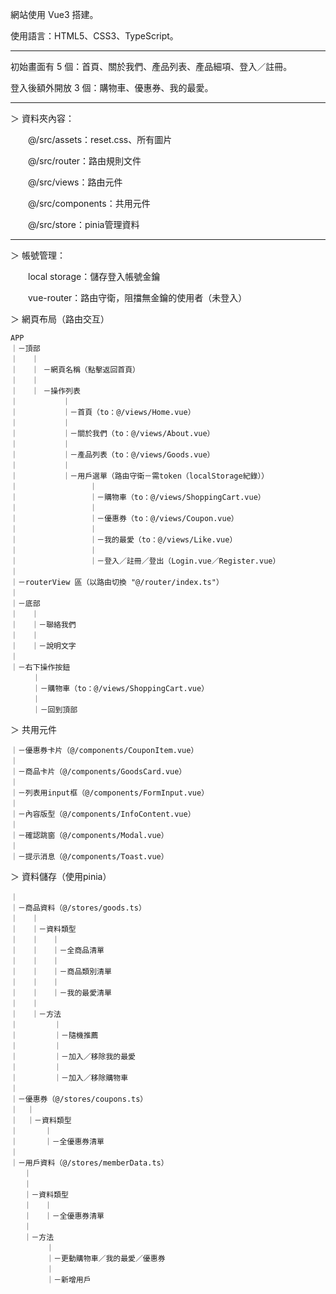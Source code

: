 網站使用 Vue3 搭建。

使用語言：HTML5、CSS3、TypeScript。

-----------------------------------

初始畫面有 5 個：首頁、關於我們、產品列表、產品細項、登入／註冊。

登入後額外開放 3 個：購物車、優惠券、我的最愛。

-----------------------------------

＞ 資料夾內容：

　　@/src/assets：reset.css、所有圖片
  
　　@/src/router：路由規則文件
  
　　@/src/views：路由元件
  
　　@/src/components：共用元件
  
　　@/src/store：pinia管理資料

-----------------------------------

＞ 帳號管理：

　　local storage：儲存登入帳號金鑰
  
　　vue-router：路由守衛，阻擋無金鑰的使用者（未登入）

＞ 網頁布局（路由交互）

    APP
    ｜－頂部
    ｜   ｜ 
    ｜   ｜ －網頁名稱（點擊返回首頁）
    ｜   ｜ 
    ｜   ｜ －操作列表
    ｜          ｜
    ｜          ｜－首頁（to：@/views/Home.vue）
    ｜          ｜
    ｜          ｜－關於我們（to：@/views/About.vue）
    ｜          ｜
    ｜          ｜－產品列表（to：@/views/Goods.vue）
    ｜          ｜
    ｜          ｜－用戶選單（路由守衛－需token（localStorage紀錄））
    ｜                ｜
    ｜                ｜－購物車（to：@/views/ShoppingCart.vue）
    ｜                ｜
    ｜                ｜－優惠券（to：@/views/Coupon.vue）
    ｜                ｜
    ｜                ｜－我的最愛（to：@/views/Like.vue）
    ｜                ｜
    ｜                ｜－登入／註冊／登出（Login.vue／Register.vue）
    ｜   
    ｜－routerView 區（以路由切換 "@/router/index.ts"）
    ｜
    ｜－底部
    ｜   ｜
    ｜   ｜－聯絡我們
    ｜   ｜
    ｜   ｜－說明文字
    ｜
    ｜－右下操作按鈕
         ｜
         ｜－購物車（to：@/views/ShoppingCart.vue）
         ｜
         ｜－回到頂部


＞ 共用元件

    ｜－優惠券卡片（@/components/CouponItem.vue）
    ｜
    ｜－商品卡片（@/components/GoodsCard.vue）
    ｜
    ｜－列表用input框（@/components/FormInput.vue）
    ｜
    ｜－內容版型（@/components/InfoContent.vue）
    ｜
    ｜－確認跳窗（@/components/Modal.vue）
    ｜
    ｜－提示消息（@/components/Toast.vue）


＞ 資料儲存（使用pinia）

    ｜
    ｜－商品資料（@/stores/goods.ts）
    ｜   ｜
    ｜   ｜－資料類型
    ｜   ｜   ｜
    ｜   ｜   ｜－全商品清單
    ｜   ｜   ｜
    ｜   ｜   ｜－商品類別清單
    ｜   ｜   ｜
    ｜   ｜   ｜－我的最愛清單
    ｜   ｜
    ｜   ｜－方法
    ｜        ｜
    ｜        ｜－隨機推薦
    ｜        ｜
    ｜        ｜－加入／移除我的最愛
    ｜        ｜
    ｜        ｜－加入／移除購物車
    ｜        
    ｜－優惠券（@/stores/coupons.ts）
    ｜  ｜
    ｜  ｜－資料類型
    ｜      ｜
    ｜      ｜－全優惠券清單
    ｜
    ｜－用戶資料（@/stores/memberData.ts）
       ｜
       ｜
       ｜－資料類型
       ｜   ｜
       ｜   ｜－全優惠券清單
       ｜
       ｜－方法
            ｜
            ｜－更動購物車／我的最愛／優惠券
            ｜
            ｜－新增用戶
